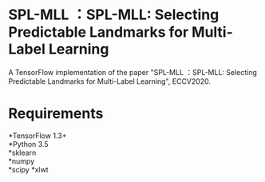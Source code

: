 # SPL-MLL ：SPL-MLL: Selecting Predictable Landmarks for Multi-Label Learning
A TensorFlow implementation of the paper "SPL-MLL ：SPL-MLL: Selecting Predictable Landmarks for Multi-Label Learning", ECCV2020.

# Requirements
*TensorFlow 1.3+  
*Python 3.5  
*sklearn  
*numpy  
*scipy
*xlwt



